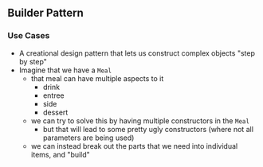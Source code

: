 ## Builder Pattern

### Use Cases

- A creational design pattern that lets us construct complex objects "step by step"
- Imagine that we have a `Meal`
  - that meal can have multiple aspects to it
    - drink
    - entree
    - side
    - dessert
  - we can try to solve this by having multiple constructors in the `Meal`
    - but that will lead to some pretty ugly constructors (where not all parameters are being used)
  - we can instead break out the parts that we need into individual items, and "build"

